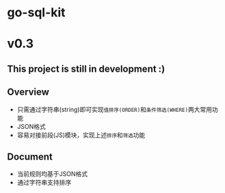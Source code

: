# go-sql-kit

# v0.3

## This project is still in development :)

## Overview

* 只需通过字符串(string)即可实现`值排序(ORDER)`和`条件筛选(WHERE)`两大常用功能
* JSON格式
* 容易对接前段(JS)模块，实现上述`排序`和`筛选`功能

## Document

* 当前规则均基于JSON格式
* 通过字符串支持排序
